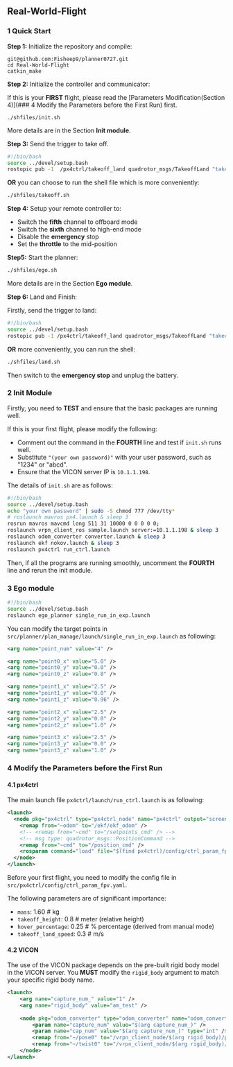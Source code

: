 ## Real-World-Flight

### 1  Quick Start

**Step 1:** Initialize the repository and compile:

```shell
git@github.com:Fisheep9/planner0727.git
cd Real-World-Flight
catkin_make
```



**Step 2:** Initialize the controller and communicator:

If this is your **FIRST** flight, please read the [Parameters Modification(Section 4)](### 4  Modify the Parameters before the First Run) first.

```shell
./shfiles/init.sh
```

More details are in the Section **Init module**.



**Step 3:** Send the trigger to take off.

```sh
#!/bin/bash
source ../devel/setup.bash
rostopic pub -1  /px4ctrl/takeoff_land quadrotor_msgs/TakeoffLand "takeoff_land_cmd: 1"
```

**OR** you can choose to run the shell file which is more conveniently:

```sh
./shfiles/takeoff.sh
```



**Step 4:** Setup your remote controller to:

- Switch the **fifth** channel to offboard mode
- Switch the **sixth** channel to high-end mode
- Disable the **emergency** stop
- Set the **throttle** to the mid-position



**Step5:** Start the planner:

```sh
./shfiles/ego.sh
```

More details are in the Section **Ego module**.



**Step 6:** Land and Finish:

Firstly, send the trigger to land:

```sh
#!/bin/bash
source ../devel/setup.bash
rostopic pub -1 /px4ctrl/takeoff_land quadrotor_msgs/TakeoffLand "takeoff_land_cmd: 2"
```

**OR** more conveniently, you can run the shell:

```sh
./shfiles/land.sh
```

Then switch to the **emergency stop** and unplug the battery.



### 2 Init Module

Firstly, you need to **TEST** and ensure that the basic packages are running well.

If this is your first flight, please modify the following:

- Comment out the command in the **FOURTH** line and test if `init.sh` runs well.
- Substitute `"(your own password)"` with your user password, such as "1234" or "abcd".
- Ensure that the VICON server IP is `10.1.1.198`.

The details of `init.sh` are as follows:

```sh
#!/bin/bash
source ../devel/setup.bash
echo "your own password" | sudo -S chmod 777 /dev/tty*
# roslaunch mavros px4.launch & sleep 3
rosrun mavros mavcmd long 511 31 10000 0 0 0 0 0;
roslaunch vrpn_client_ros sample.launch server:=10.1.1.198 & sleep 3
roslaunch odom_converter converter.launch & sleep 3
roslaunch ekf nokov.launch & sleep 3
roslaunch px4ctrl run_ctrl.launch 
```

Then, if all the programs are running smoothly, uncomment the **FOURTH** line and rerun the init module.



### 3  Ego module

```sh
#!/bin/bash
source ../devel/setup.bash
roslaunch ego_planner single_run_in_exp.launch 
```

You can modify the target points in `src/planner/plan_manage/launch/single_run_in_exp.launch` as following:

```xml
<arg name="point_num" value="4" />

<arg name="point0_x" value="5.0" />
<arg name="point0_y" value="0.0" />
<arg name="point0_z" value="0.8" />

<arg name="point1_x" value="2.5" />
<arg name="point1_y" value="0.0" />
<arg name="point1_z" value="0.96" />

<arg name="point2_x" value="2.5" />
<arg name="point2_y" value="0.0" />
<arg name="point2_z" value="1.0" />

<arg name="point3_x" value="2.5" />
<arg name="point3_y" value="0.0" />
<arg name="point3_z" value="1.0" />
```





### 4  Modify the Parameters before the First Run

#### 4.1 px4ctrl

The main launch file `px4ctrl/launch/run_ctrl.launch`  is as following:

```xml
<launch>
  <node pkg="px4ctrl" type="px4ctrl_node" name="px4ctrl" output="screen">
    <remap from="~odom" to="/ekf/ekf_odom" />
    <!-- <remap from="~cmd" to="/setpoints_cmd" /> -->
  	<!-- msg type: quadrotor_msgs::PositionCommand -->
    <remap from="~cmd" to="/position_cmd" /> 
    <rosparam command="load" file="$(find px4ctrl)/config/ctrl_param_fpv.yaml" />
  </node>
</launch>
```

Before your first flight, you need to modify the config file in `src/px4ctrl/config/ctrl_param_fpv.yaml`.

The following parameters are of significant importance:

- `mass`: 1.60 	# kg
- `takeoff_height`: 0.8     # meter (relative height)
- `hover_percentage`: 0.25    # % percentage (derived from manual mode)
- `takeoff_land_speed`: 0.3    # m/s

#### 4.2 VICON

The use of the VICON package depends on the pre-built rigid body model in the VICON server. You **MUST** modify the `rigid_body` argument to match your specific rigid body name.

```xml
<launch>
    <arg name="capture_num_" value="1" />
    <arg name="rigid_body" value="am_test" />
	
    <node pkg="odom_converter" type="odom_converter" name="odom_converter" output="screen">
        <param name="capture_num" value="$(arg capture_num_)" />
        <param name="cap_num" value="$(arg capture_num_)" type="int" />
        <remap from="~/pose0" to="/vrpn_client_node/$(arg rigid_body)/pose" />
        <remap from="~/twist0" to="/vrpn_client_node/$(arg rigid_body)/twist" />
    </node>
</launch>
```





